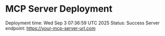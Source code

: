 # MCP Server Deployment
Deployment time: Wed Sep  3 07:36:59 UTC 2025
Status: Success
Server endpoint: https://your-mcp-server-url.com
